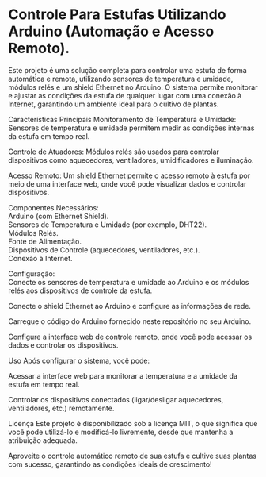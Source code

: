 # Controle Para Estufas Utilizando Arduino (Automação e Acesso Remoto).

Este projeto é uma solução completa para controlar uma estufa de forma automática e remota, utilizando sensores de temperatura e umidade, módulos relés e um shield Ethernet no Arduino. O sistema permite monitorar e ajustar as condições da estufa de qualquer lugar com uma conexão à Internet, garantindo um ambiente ideal para o cultivo de plantas.


Características Principais
Monitoramento de Temperatura e Umidade: Sensores de temperatura e umidade permitem medir as condições internas da estufa em tempo real.

Controle de Atuadores: Módulos relés são usados para controlar dispositivos como aquecedores, ventiladores, umidificadores e iluminação.

Acesso Remoto: Um shield Ethernet permite o acesso remoto à estufa por meio de uma interface web, onde você pode visualizar dados e controlar dispositivos.


Componentes Necessários:<br>
Arduino (com Ethernet Shield).<br>
Sensores de Temperatura e Umidade (por exemplo, DHT22).<br>
Módulos Relés.<br>
Fonte de Alimentação.<br>
Dispositivos de Controle (aquecedores, ventiladores, etc.).<br>
Conexão à Internet.<br>

Configuração:<br>
Conecte os sensores de temperatura e umidade ao Arduino e os módulos relés aos dispositivos de controle da estufa.

Conecte o shield Ethernet ao Arduino e configure as informações de rede.

Carregue o código do Arduino fornecido neste repositório no seu Arduino.

Configure a interface web de controle remoto, onde você pode acessar os dados e controlar os dispositivos.

Uso
Após configurar o sistema, você pode:

Acessar a interface web para monitorar a temperatura e a umidade da estufa em tempo real.

Controlar os dispositivos conectados (ligar/desligar aquecedores, ventiladores, etc.) remotamente.


Licença
Este projeto é disponibilizado sob a licença MIT, o que significa que você pode utilizá-lo e modificá-lo livremente, desde que mantenha a atribuição adequada.

Aproveite o controle automático remoto de sua estufa e cultive suas plantas com sucesso, garantindo as condições ideais de crescimento!
